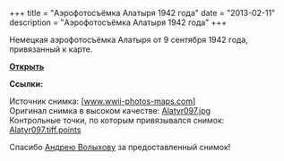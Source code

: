 +++
title = "Аэрофотосъёмка Алатыря 1942 года"
date = "2013-02-11"
description = "Аэрофотосъёмка Алатыря 1942 года"
+++

Немецкая аэрофотосъёмка Алатыря от 9 сентября 1942 года, привязанный к карте.

__<a href="/tiles/1942/index.html" target="_blank">Открыть</a>__

__Cсылки:__

Источник снимка: [www.wwii-photos-maps.com]  
Оригинал снимка в высоком качестве: [Alatyr097.jpg]  
Контрольные точки, по которым привязывался снимок: [Alatyr097.tiff.points]

Спасибо [Андрею Волыхову](https://andy_racing.livejournal.com/) за предоставленный снимок!

[Alatyr097.jpg]: http://m1.alatyr.0xdc.ru/src/1942/Alatyr097.jpg
[Alatyr097.tiff.points]: /src/1942/Alatyr097.tiff.points
[www.wwii-photos-maps.com]: http://www.wwii-photos-maps.com/targetrussia/citynamesbeginninga/citynames-abascha-ales/slides/Alatyr%20%20097.html
